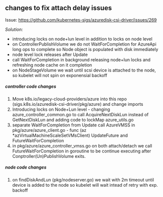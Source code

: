## changes to fix attach delay issues

Issue: https://github.com/kubernetes-sigs/azuredisk-csi-driver/issues/269

*Solution:*
- introducing locks on node+lun level in addition to locks on node level
- on ControllerPublishVolume we do not WaitForCompletion for AzureApi long ops to complete so Node object is populated with disk immediately
- node level lock releases after Update 
- call WaitForCompletion in background releasing node+lun locks and refreshing node cache on it completion
- on NodeStageVolume we wait until scsi device is attached to the node, so kubelet will not spin on exponensial backoff

##### controller code changes 
1. Move k8s.io/legacy-cloud-providers/azure into this repo (sigs.k8s.io/azuredisk-csi-driver/pkg/azure) and change imports
2. Introducing locks on Node+Lun level - changing azure_controller_common.go to call AcquireNextDiskLun instead of GetNextDiskLun and adding code to lockMap azure_utils.go 
3. separate WaitForCompletion from Update call AzureVMSS in pkg/azure/azure_client.go - func (az *azVirtualMachineScaleSetVMsClient) UpdateFuture and FutureWaitForCompletion
4. in pkg/azure/azure_controller_vmss.go on both attach/detach we call FutureWaitForCompletion in goroutine to be continue executing after Conptroller(Un)PublishVolume exits. 

##### node code changes
1. on findDiskAndLun (pkg/nodeserver.go) we wait with 2m timeout until device is added to the node so kubelet will wait intead of retry with exp. backoff

